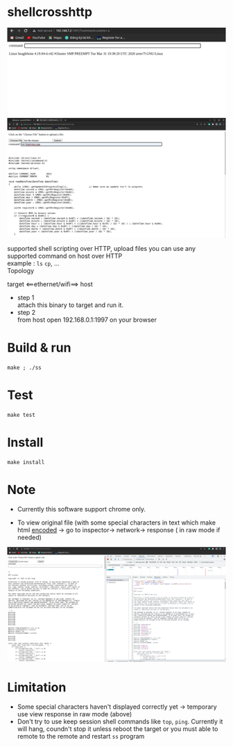 # shellcrosshttp

![remote to BBB](assets/remote_bbb.png)
![cat a BBB](assets/catAFile.png)


supported shell scripting over HTTP, upload files
you can use any supported command on host over HTTP  
example : `ls` `cp`, ...  
Topology

target <==ethernet/wifi==> host

+ step 1  
attach this binary to target and run it.  
+ step 2   
from host open 192.168.0.1:1997 on your browser

# Build & run
`make ; ./ss`

# Test
`make test`

# Install 
`make install`

# Note  
* Currently this software support chrome only.

* To view original file (with some special characters in text which make html [encoded](https://www.w3schools.com/tags/ref_urlencode.ASP) -> go to inspector-> network->  response ( in raw mode if needed)

![view_raw_data](assets/view_rawdata.png)


# Limitation

* Some special characters haven't displayed correctly yet -> temporary use view response in raw mode (above)
* Don't try to use keep session shell commands like `top`, `ping`. Currently it will hang, coundn't stop it unless reboot the target or you must able to remote to the remote and restart `ss` program 
